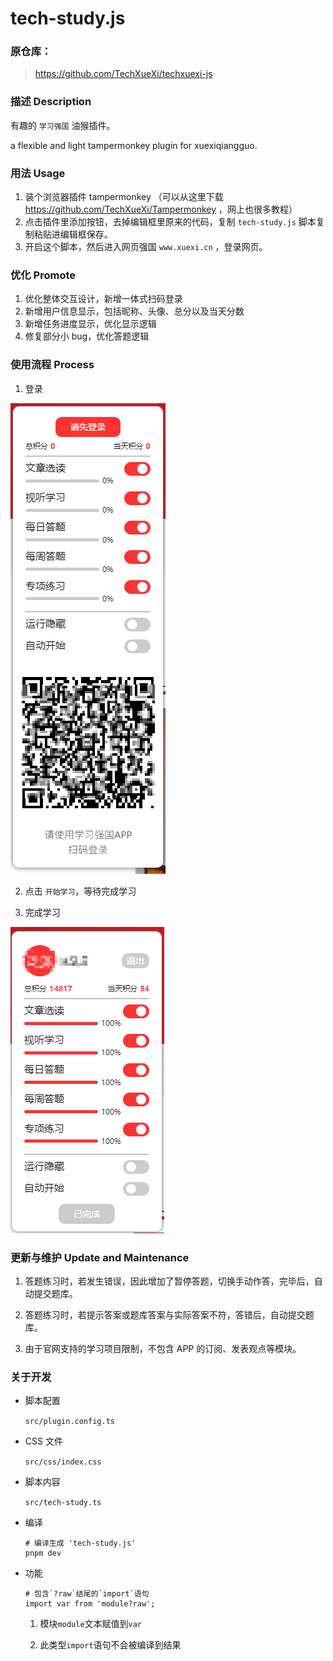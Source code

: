 # tech-study.js

### 原仓库：

> https://github.com/TechXueXi/techxuexi-js

### 描述 Description

有趣的 `学习强国` 油猴插件。

a flexible and light tampermonkey plugin for xuexiqiangguo.

### 用法 Usage

1. 装个浏览器插件 tampermonkey （可以从这里下载 https://github.com/TechXueXi/Tampermonkey ，网上也很多教程）
2. 点击插件里添加按钮，去掉编辑框里原来的代码，复制 `tech-study.js` 脚本复制粘贴进编辑框保存。
3. 开启这个脚本，然后进入网页强国 `www.xuexi.cn` ，登录网页。

### 优化 Promote

1. 优化整体交互设计，新增一体式扫码登录
2. 新增用户信息显示，包括昵称、头像、总分以及当天分数
3. 新增任务进度显示，优化显示逻辑
4. 修复部分小 bug，优化答题逻辑

### 使用流程 Process

1. 登录

![登录](./login.png)

2. 点击 `开始学习`，等待完成学习

3. 完成学习

![完成学习](./done.png)

### 更新与维护 Update and Maintenance

1. 答题练习时，若发生错误，因此增加了暂停答题，切换手动作答，完毕后，自动提交题库。

2. 答题练习时，若提示答案或题库答案与实际答案不符，答错后，自动提交题库。

3. 由于官网支持的学习项目限制，不包含 APP 的订阅、发表观点等模块。

### 关于开发

- 脚本配置

  `src/plugin.config.ts`

- CSS 文件

  `src/css/index.css`

- 脚本内容

  `src/tech-study.ts`

- 编译

  ```
  # 编译生成 'tech-study.js'
  pnpm dev
  ```

- 功能

  ```
  # 包含`?raw`结尾的`import`语句
  import var from 'module?raw';
  ```

  1. 模块`module`文本赋值到`var`

  2. 此类型`import`语句不会被编译到结果

